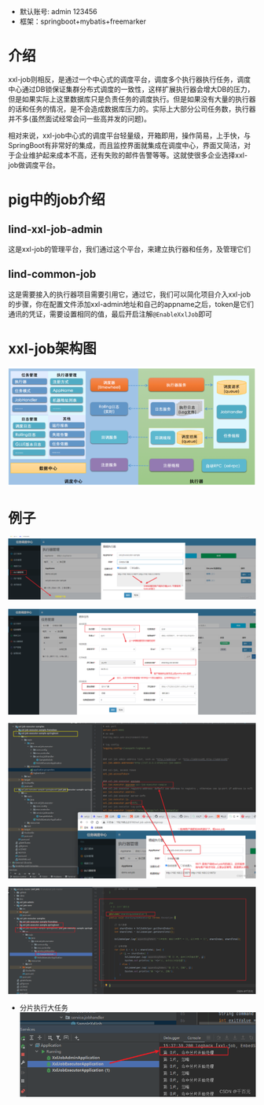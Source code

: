 * 默认账号: admin   123456
* 框架：springboot+mybatis+freemarker
# 介绍
xxl-job则相反，是通过一个中心式的调度平台，调度多个执行器执行任务，调度中心通过DB锁保证集群分布式调度的一致性，这样扩展执行器会增大DB的压力，但是如果实际上这里数据库只是负责任务的调度执行。但是如果没有大量的执行器的话和任务的情况，是不会造成数据库压力的。实际上大部分公司任务数，执行器并不多(虽然面试经常会问一些高并发的问题)。

相对来说，xxl-job中心式的调度平台轻量级，开箱即用，操作简易，上手快，与SpringBoot有非常好的集成，而且监控界面就集成在调度中心，界面又简洁，对于企业维护起来成本不高，还有失败的邮件告警等等。这就使很多企业选择xxl-job做调度平台。

# pig中的job介绍
## lind-xxl-job-admin
这是xxl-job的管理平台，我们通过这个平台，来建立执行器和任务，及管理它们
## lind-common-job
这是需要接入的执行器项目需要引用它，通过它，我们可以简化项目介入xxl-job的步骤，你在配置文件添加xxl-admin地址和自己的appname之后，token是它们通讯的凭证，需要设置相同的值，最后开启注解`@EnableXxlJob`即可

# xxl-job架构图
![](./assets/readme-1658821316621.png)

# 例子
![45ae775a82044221bac46e4e84246423.png](./assets/readme-1658821777021.png)

![1717028db1744006a2d0091ff33bc856.png](./assets/readme-1658821783814.png)

![cebb495039c14497a8223b339735b4ed.png](./assets/readme-1658821788779.png)

![9d4e69624bd141ad940a119e946e0981.png](./assets/readme-1658821813690.png)

* 分片执行大任务
![c601876b47924ecf979fd755c06f3744.png](./assets/readme-1658821837203.png)
